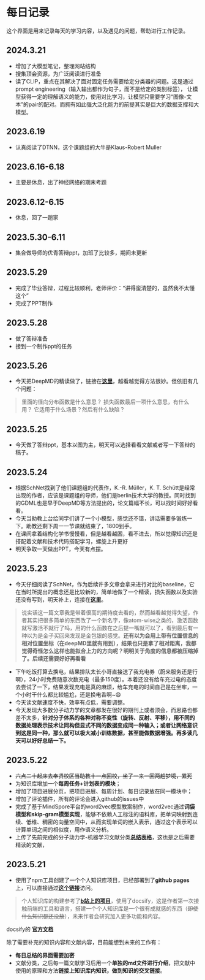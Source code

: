 # 每日记录
这个界面是用来记录每天的学习内容，以及遇见的问题，帮助进行工作记录。
## 2024.3.21
- 增加了大模型笔记，整理网站结构
- 搜集顶会资源，为广泛阅读进行准备
- 读了CLIP，重点在其解决了面对固定任务需要给定分类器的问题。这是通过prompt engineering（输入输出都作为句子，而不是给定的类别标签），
让模型获得一定的理解语义的能力，使用对比学习，让模型只需要学习“图像-文本”的pair的配对。而拥有如此强大泛化能力的前提其实是巨大的数据支撑和大模型。
## 2023.6.19
- 认真阅读了DTNN，这个课题组的大牛是Klaus-Robert Muller
## 2023.6.16-6.18
- 主要是休息，出了神经网络的期末考题
## 2023.6.12-6.15
- 休息，回了一趟家
## 2023.5.30-6.11
- 集合做导师的优青答辩ppt，加班了比较多，期间未更新
## 2023.5.29
- 完成了毕业答辩，过程比较顺利，老师评价：“讲得蛮清楚的，虽然我不太懂这个”
- 完成了PPT制作
## 2023.5.28
- 做了答辩准备
- 接到一个制作ppt的任务
## 2023.5.26
- 今天把DeepMD的精读做了，链接在[**这里**](../分子动力学机器学习/文献精读/DeepMD.md)，越看越觉得方法很妙。但依旧有几个问题：
> 里面的径向分布函数是什么意思？
> 损失函数最后一项什么意思，有什么用？
> 它适用于什么场景？然后有什么缺陷？
## 2023.5.25
- 今天做了答辩ppt，基本以图为主，明天可以选择看看文献或者写一下答辩的稿子。

## 2023.5.24
- 根据SchNet找到了他们课题组的代表作，K.-R. Müller，K. T. Schütt是经常出现的作者，应该是课题组的导师，他们是berlin技术大学的教授。同时找到的GDML也是早于DeepMD等方法提出的，论文篇幅不长，可以找时间好好看看。
- 今天当助教上台给同学们讲了一个小模型，感觉还不错，讲话需要多锻炼一下。助教还剩下周一一节课就结束了，1800到手。
- 在课间拿着结构化学书慢慢看，但是越看越困，看不进去，所以觉得知识还是搭配着文献和技术代码搭配学习，螺旋上升更好
- 明天争取一天做出PPT，今天有点摆。
## 2023.5.23
- 今天仔细阅读了SchNet，作为后续许多文章会拿来进行对比的baseline，它在当时所提出的概念还是比较新的，简单地做了一个精读，损失函数以及实验还没有写到，明天补上，连接在[**这里**](../分子动力学机器学习/文献精读/SchNet.md)。
>说实话这一篇文章我是带着很高的期待度去看的，然而越看越觉得失望，作者其实把很多简单的东西改了一个新名字，像atom-wise之类的，激活函数就写激活不就行了吗，用的什么函数在之后提一嘴就可以了，看到最后有一种以为是金子买回来发现是金包银的感觉。**还有以为会用上带有位置信息的相对位置坐标（在deepMD里就有用到），结果也只是拿了相对距离，我都觉得奇怪怎么这样也能拟合上力的方向呢？明明关于角度的信息都被压缩掉了。后续还需要好好再看看**
- 下午吃饭打算去换电，结果排队太长小哥直接送了我充电券（蔚来服务还是行啊），24小时免费随意次数充电（最多150度）。本着还没有给车充过电的态度去尝试了一下，结果发现充电是真的麻烦，给车充电的时间自己是在坐牢，一个小时干什么都比较尴尬，还是换电香啊~:smile:
- 今天读文献速度不快，效率有点低，需要调整。
- 今天发现大多数分子动力学的文章都发在很好的期刊上或者顶会，而思路也都差不太多，**针对分子体系的各种对称不变性（旋转、反射、平移），用不同的数据处理表示技术让同构但显式不同的数据变成同一种输入；或者让网络意识到这是同一种，那么就可以极大减小训练数据，甚至能做数据增强。再多读几天可以好好总结一下。**
## 2023.5.22
- ~~六点二十起床去奉贤校区当助教十一点回校，坐了一来一回两趟梦境，累死~~
- 为知识库增加一个**每周任务+计划表的模块**；
- 增加了项目进展分页，把项目进展、每周计划、每日记录放在同一模块中；
- 增加了评论插件，所有的评论会进入github的issues中
- 完成了基于MindSpore平台的word2vec模型教案制作，word2vec通过**词袋模型和skip-gram模型实现**，能够不依赖人工标注的语料库，把单词映射到连续、低维、稠密的向量空间中，从而实现单词的嵌入表示，通过这个表示可以计算单词之间的相似度，用作语义分析。
- 上传了先前完成的分子动力学-机器学习文献分类[**总结表格**](../项目进展记录/MolecularD.md#文献收集总结)，这也是之后需要精读的文献，
## 2023.5.21
- 使用了npm工具创建了一个个人知识库项目，已经部署到了**github pages**上，可以直接通过[**这个链接**](https://llyg0102.github.io)访问。
> 个人知识库的构建参考了[**b站上的项目**](https://www.bilibili.com/video/BV1eu411m797/?spm_id_from=333.337.search-card.all.click)，使用了docsify，这是作者第一次接触前端的工具和语言，搭建一个个人知识库是一个很有成就感的东西（~~即使什么知识都还没放~~），未来作者会研究加入更多功能和内容。    

docsify的 [**官方文档**](https://docsify.js.org/#/zh-cn/)

除了需要补充的知识内容和文献内容，目前能想到未来的工作有：
- **每日总结的界面需要加密**
- 文献分类，之后每一篇文献学习后用一个**单独的md文件进行介绍**，把文献中使用的原理和方法**链接上知识库内知识，做到知识的交叉链接**。